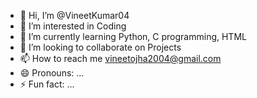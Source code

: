- 👋 Hi, I’m @VineetKumar04
- 👀 I’m interested in Coding
- 🌱 I’m currently learning Python, C programming, HTML
- 💞️ I’m looking to collaborate on Projects
- 📫 How to reach me vineetojha2004@gmail.com
- 😄 Pronouns: ...
- ⚡ Fun fact: ...

<!---
VineetKumar04/VineetKumar04 is a ✨ special ✨ repository because its `README.md` (this file) appears on your GitHub profile.
You can click the Preview link to take a look at your changes.
--->
